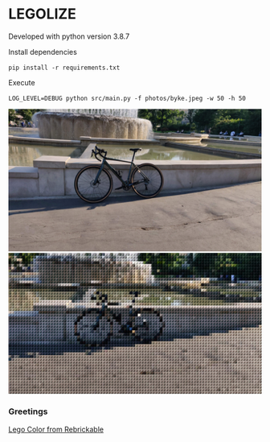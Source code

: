 LEGOLIZE
========

Developed with python version 3.8.7

Install dependencies

```
pip install -r requirements.txt
```

Execute

```
LOG_LEVEL=DEBUG python src/main.py -f photos/byke.jpeg -w 50 -h 50
```

![source](photos/byke.jpeg)
![dest](byke-output.png)


### Greetings

[Lego Color from Rebrickable](https://rebrickable.com/downloads/)